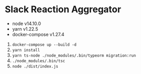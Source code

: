 # Slack Reaction Aggregator

- node v14.10.0
- yarn v1.22.5
- docker-compose v1.27.4

1. `docker-compose up --build -d`
2. `yarn install`
3. `yarn ts-node ./node_modules/.bin/typeorm migration:run`
4. `./node_modules/.bin/tsc`
5. `node ./dist/index.js`
